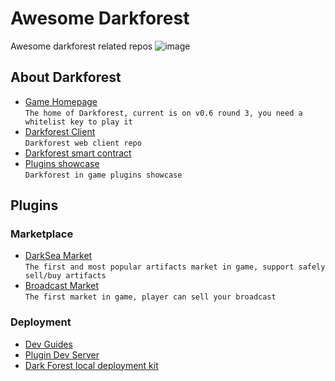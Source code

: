# Awesome Darkforest
Awesome darkforest related repos
![image](https://user-images.githubusercontent.com/3327253/130306729-70459815-9224-4ab3-8900-d73b7b2fac49.png)

## About Darkforest
* [Game Homepage](https://zkga.me/)  
  `The home of Darkforest, current is on v0.6 round 3, you need a whitelist key to play it`
* [Darkforest Client](https://github.com/darkforest-eth/client)  
  `Darkforest web client repo`
* [Darkforest smart contract](https://github.com/darkforest-eth/eth)  
* [Plugins showcase](https://github.com/darkforest-eth/plugins)  
  `Darkforest in game plugins showcase`

## Plugins
### Marketplace
* [DarkSea Market](https://github.com/snowtigersoft/darksea-market)  
  `The first and most popular artifacts market in game, support safely sell/buy artifacts`
* [Broadcast Market](https://github.com/projectsophon/df-play-to-earn)  
  `The first market in game, player can sell your broadcast`

### Deployment
* [Dev Guides](https://github.com/darkforest-eth/developer-guides)  
* [Plugin Dev Server](https://github.com/projectsophon/df-plugin-dev-server)
* [Dark Forest local deployment kit](https://github.com/projectsophon/darkforest-local)
